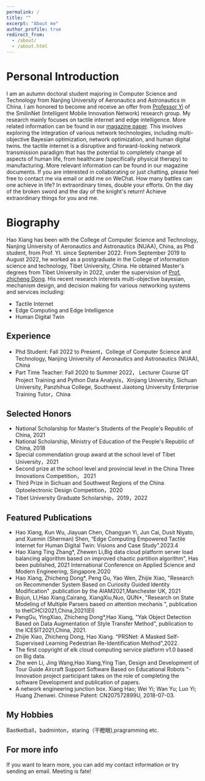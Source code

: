 ```yaml
---
permalink: /
title: ""
excerpt: "About me"
author_profile: true
redirect_from: 
  - /about/
  - /about.html
---
```

Personal Introduction
======
I am an autumn doctoral student majoring in Computer Science and Technology from Nanjing University of Aeronautics and Astronautics in China. I am honored to become and receive an offer from [Professor Yi](https://www.smilinnet.com/changyan/) of the SmilinNet (Intelligent Mobile 
Innovation Network) research group. My research mainly focuses on tactile internet and edge intelligence. More related information can be found in our [magazine paper](https://arxiv.org/pdf/2304.07454.pdf). This involves exploring the integration of various network technologies, 
including multi-objective Bayesian optimization, network optimization, and human digital twins. the tactile internet is a disruptive and forward-looking network transmission paradigm that has the potential to completely change all aspects of human life, from healthcare (specifically 
physical therapy) to manufacturing. More relevant information can be found in our magazine documents. If you are interested in collaborating or just chatting, please feel free to contact me via email or add me on WeChat. How many battles can one achieve in life? In extraordinary times,
double your efforts. On the day of the broken sword and the day of the knight's return! Achieve extraordinary things for you and me. 

Biography
======
Hao Xiang has been with the College of Computer Science and Technology, Nanjing University of Aeronautics and Astronautics (NUAA), China, as Phd student, from Prof. YI. since September 2022. From September 2019 to August 2022, he worked as a postgraduate in the College of information science and technology, Tibet University, China. He obtained Master's degrees from Tibet University in 2022, under the supervision of [Prof. zhicheng Dong](https://www.tuatrc.com:2021/). His recent research interests multi-objective bayesian, mechanism design, and decision making for various networking systems and services including:
  - Tactile Internet
  - Edge Computing and Edge Intelligence
  - Human Digital Twin

Experience
------
 - Phd Student: Fall 2022 to Present，College of Computer Science and Technology, Nanjing University of Aeronautics and Astronautics (NUAA), China
 - Part Time Teacher: Fall 2020 to Summer 2022， Lecturer Course QT Project Training and Python Data Analysis，Xinjiang University, Sichuan University, Panzhihua College, Southwest Jiaotong University Enterprise Training Tutor，China
   
Selected Honors
------
 - National Scholarship for Master's Students of the People's Republic of China, 2021
 - National Scholarship, Ministry of Education of the People's Republic of China, 2018
 - Special commendation group award at the school level of Tibet University，2021
 - Second prize at the school level and provincial level in the China Three Innovations Competition， 2021
 - Third Prize in Sichuan and Southwest Regions of the China Optoelectronic Design Competition，2020
 - Tibet University Graduate Scholarship，2019，2022

Featured Publications
------
- Hao Xiang, Kun Wu, Jiayuan Chen, Changyan Yi, Jun Cai, Dusit Niyato, and Xuemin (Sherman) Shen, “Edge Computing Empowered Tactile Internet for Human Digital Twin: Visions and Case Study”.2023.4
- Hao Xiang Ting Zhang*, Zhewen Li,Big data cloud platform server load balancing algorithm based on improved chaotic partition algorithm", Has been published, 2021 International Conference on Applied Science and Modern Engineering, Singapore.2020
- Hao Xiang, Zhicheng Dong*, Peng Gu, Yao Wen, Zhijie Xiao, "Research on Recommender System Based on Curiosity Guided ldentity Modification" ,publication by the AlAM2021,Manchester UK, 2021
- Bojun, LI,Hao Xiang,Cairang, XiangXiu,Nuo, QUN*, "Research on State Modeling of Multiple Parsers based on attention mechanis ", publication to thelCHCI2021,China,2021(EI)
- PengGu, YingXiao, Zhicheng Dong*,Hao Xiang, "Yak Object Detection Based on Data Augmentation of Style Transfer Method", publication to the ICESIT2021,China, 2021.
- Zhijie Xiao, Zhicheng Dong, Hao Xiang. "PRSNet: A Masked Self-Supervised Learning Pedestrian Re-ldentification Method",2022.
- The first copyright of elk cloud computing service platform v1.0 based on Big data.
- Zhe wen Li, Jing Wang,Hao Xiang,Ying Tian, Design and Development of Tour Guide Aircraft Support Software Based on Educational Robots "- Innovation project participant takes on the role of completing the software Development and publication of papers.
- A network engineering junction box. Xiang Hao; Wei Yi; Wan Yu; Luo Yi; Huang Zhenwei. Chinese Patent: CN207572899U, 2018-07-03.

My Hobbies
------
Bastketball，badminton，staring（干瞪眼),pragramming etc.

For more info
------
If you want to learn more, you can add my contact information or try sending an email. Meeting is fate!
